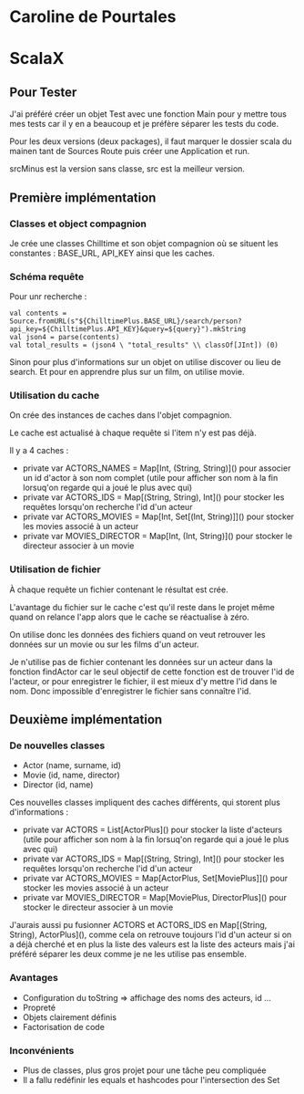 # Caroline de Pourtales

# ScalaX

## Pour Tester

J'ai préféré créer un objet Test avec une fonction Main pour y mettre tous mes tests car il y en a beaucoup et je préfère séparer les tests du code.


Pour les deux versions (deux packages), il faut marquer le dossier scala du mainen tant de Sources Route puis créer une Application et run.

srcMinus est la version sans classe, src est la meilleur version.

## Première implémentation 

### Classes et object compagnion

Je crée une classes Chilltime et son objet compagnion où se situent les constantes : BASE_URL, API_KEY ainsi que les caches.

### Schéma requête

Pour unr recherche :

```
val contents = Source.fromURL(s"${ChilltimePlus.BASE_URL}/search/person?api_key=${ChilltimePlus.API_KEY}&query=${query}").mkString
val json4 = parse(contents)
val total_results = (json4 \ "total_results" \\ classOf[JInt]) (0)
```

Sinon pour plus d'informations sur un objet on utilise discover ou lieu de search.
Et pour en apprendre plus sur un film, on utilise movie.


### Utilisation du cache

On crée des instances de caches dans l'objet compagnion. 

Le cache est actualisé à chaque requête si l'item n'y est pas déjà.

Il y a 4 caches : 
- private var ACTORS_NAMES    = Map\[Int, (String, String)\]() pour associer un id d'actor à son nom complet (utile pour afficher son nom à la fin lorsuq'on regarde qui a joué le plus avec qui)
- private var ACTORS_IDS      = Map\[(String, String), Int\]() pour stocker les requêtes lorsqu'on recherche l'id d'un acteur
- private var ACTORS_MOVIES   = Map\[Int, Set\[(Int, String)\]\]() pour stocker les movies associé à un acteur
- private var MOVIES_DIRECTOR = Map\[Int, (Int, String)\]() pour stocker le directeur associer à un movie
    
    
### Utilisation de fichier 

À chaque requête un fichier contenant le résultat est crée. 

L'avantage du fichier sur le cache c'est qu'il reste dans le projet même quand on relance l'app alors que le cache se réactualise à zéro.

On utilise donc les données des fichiers quand on veut retrouver les données sur un movie ou sur les films d'un acteur. 

Je n'utilise pas de fichier contenant les données sur un acteur dans la fonction findActor car le seul objectif de cette fonction est de trouver l'id de l'acteur, or pour enregistrer le fichier, il est mieux d'y mettre l'id dans le nom. Donc impossible d'enregistrer le fichier sans connaître l'id. 

## Deuxième implémentation 

### De nouvelles classes

- Actor (name, surname, id)
- Movie (id, name, director)
- Director (id, name) 

Ces nouvelles classes impliquent des caches différents, qui storent plus d'informations : 

- private var ACTORS          = List\[ActorPlus\]() pour stocker la liste d'acteurs  (utile pour afficher son nom à la fin lorsuq'on regarde qui a joué le plus avec qui)
- private var ACTORS_IDS      = Map\[(String, String), Int\]() pour stocker les requêtes lorsqu'on recherche l'id d'un acteur
- private var ACTORS_MOVIES   = Map[ActorPlus, Set\[MoviePlus\]\]() pour stocker les movies associé à un acteur
- private var MOVIES_DIRECTOR = Map\[MoviePlus, DirectorPlus\]() pour stocker le directeur associer à un movie
    
J'aurais aussi pu fusionner ACTORS et ACTORS_IDS en Map\[(String, String), ActorPlus\](), comme cela on retrouve toujours l'id d'un acteur si on a déjà cherché et en plus la liste des valeurs est la liste des acteurs mais j'ai préféré séparer les deux comme je ne les utilise pas ensemble.
    
### Avantages

- Configuration du toString => affichage des noms des acteurs, id ...
- Propreté
- Objets clairement définis
- Factorisation de code

### Inconvénients

- Plus de classes, plus gros projet pour une tâche peu compliquée 
- Il a fallu redéfinir les equals et hashcodes pour l'intersection des Set
